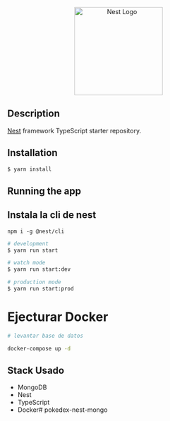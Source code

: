 <p align="center">
  <a href="http://nestjs.com/" target="blank"><img src="https://nestjs.com/img/logo-small.svg" width="200" alt="Nest Logo" /></a>
</p>


## Description

[Nest](https://github.com/nestjs/nest) framework TypeScript starter repository.

## Installation

```bash
$ yarn install
```

## Running the app

## Instala la cli de nest
```
npm i -g @nest/cli
```

```bash
# development
$ yarn run start

# watch mode
$ yarn run start:dev

# production mode
$ yarn run start:prod
```

# Ejecturar Docker

```bash
# levantar base de datos

docker-compose up -d
```

## Stack Usado
* MongoDB
* Nest
* TypeScript
* Docker# pokedex-nest-mongo
